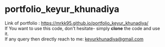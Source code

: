 # portfolio_keyur_khunadiya
Link of portfolio : https://mrkk95.github.io/portfolio_keyur_khunadiya/ </br>
If You want to use this code, don't hesitate- simply <b>clone</b> the code and use it. </br>
If any query then directly reach to me: keyurkhunadiya@gmail.com </br>

